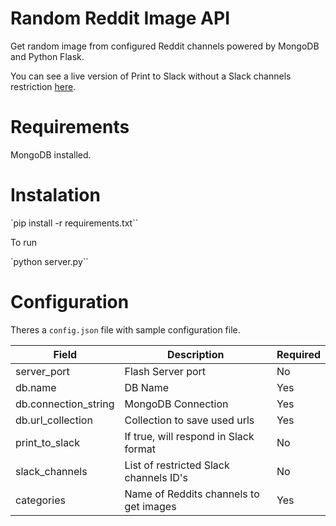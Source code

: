 # Random Reddit Image API

Get random image from configured Reddit channels powered by MongoDB and Python Flask.

You can see a live version of Print to Slack without a Slack channels restriction [here](https://manuelmadeira.com/random-pic).

# Requirements

MongoDB installed.

# Instalation

`pip install -r requirements.txt``

To run

`python server.py``

# Configuration

Theres a `config.json` file with sample configuration file.

| Field                | Description                            | Required |
| -------------------- | -------------------------------------- | -------- |
| server_port          | Flash Server port                      | No       |
| db.name              | DB Name                                | Yes      |
| db.connection_string | MongoDB Connection                     | Yes      |
| db.url_collection    | Collection to save used urls           | Yes      |
| print_to_slack       | If true, will respond in Slack format  | No       |
| slack_channels       | List of restricted Slack channels ID's | No       |
| categories           | Name of Reddits channels to get images | Yes       |